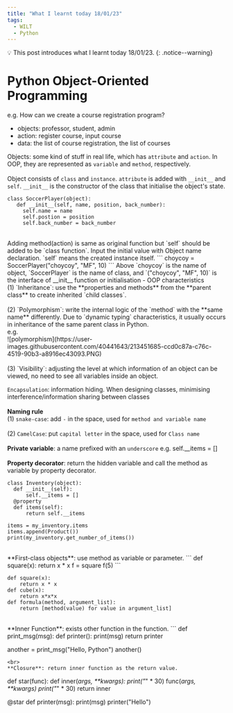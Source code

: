 ```yaml
---
title: "What I learnt today 18/01/23"
tags:  
  - WILT
  - Python
---
```

💡 This post introduces what I learnt today 18/01/23.
{: .notice--warning}
# Python Object-Oriented Programming
e.g. How can we create a course registration program?
- objects: professor, student, admin
- action: register course, input course
- data: the list of course registration, the list of courses

Objects: some kind of stuff in real life, which has `attribute` and `action`. In OOP, they are represented as `variable` and `method`, respectively.
<br>
<br>
Object consists of `class` and `instance`.
 `attribute` is added with `__init__` and `self`.
 `__init__` is the constructor of the class that initialise the object's state.
 ```
class SoccerPlayer(object):
    def __init__(self, name, position, back_number):
      self.name = name
      self.postion = position
      self.back_number = back_number
```
<br>
Adding method(action) is same as original function but `self` should be added to be `class function`. Input the initial value with Object name declaration. `self` means the created instance itself.
```
choycoy = SoccerPlayer("choycoy", "MF", 10)
```
Above `choycoy` is the name of object, `SoccerPlayer` is the name of class, and `("choycoy", "MF", 10)` is the interface of __init__ function or initialisation
- OOP characteristics
<br>
(1) `Inheritance`: use the **properties and methods** from the **parent class** to create inherited `child classes`.
<br>
<br>
(2) `Polymorphism`: write the internal logic of the `method` with the **same name** differently. Due to `dynamic typing` characteristics, it usually occurs in inheritance of  the same parent class in Python.
<br>
e.g.
<br>
![polymorphism](https://user-images.githubusercontent.com/40441643/213451685-ccd0c87a-c76c-4519-90b3-a8916ec43093.PNG)
<br>
<br>
(3) `Visibility`: adjusting the level at which information of an object can be viewed, no need to see all variables inside an object.


`Encapsulation`: information hiding. When designing classes, minimising interference/information sharing between classes
<br>
<br>
**Naming rule**
<br>
(1) `snake-case`: add `-` in the space, used for `method and variable name`
<br>
<br>
(2) `CamelCase`: put `capital letter` in the space, used for `Class name`
<br>
<br>
**Private variable**: a name prefixed with an `underscore` e.g. self.__items = []
<br>
<br>
**Property decorator**: return the hidden variable and call the method as variable by property decorator.
```
class Inventory(object):
  def __init__(self):
      self.__items = []
  @property
  def items(self):
      return self.__items

items = my_inventory.items
items.append(Product())
print(my_inventory.get_number_of_items())
```
<br>
**First-class objects**: use method as variable or parameter.
```
def square(x):
    return x * x
f = square
f(5)
```

```
def square(x):
    return x * x
def cube(x):
    return x*x*x
def formula(method, argument_list):
    return [method(value) for value in argument_list]
```
<br>
**Inner Function**: exists other function in the function.
```
def print_msg(msg):
    def printer():
        print(msg)
    return printer

another = print_msg("Hello, Python")
another()
```
<br>
**Closure**: return inner function as the return value.
```
def star(func):
    def inner(*args, **kwargs):
        print("*" * 30)
        func(*args, **kwargs)
        print("*" * 30)
    return inner

@star
def printer(msg):
print(msg)
printer("Hello")
```
